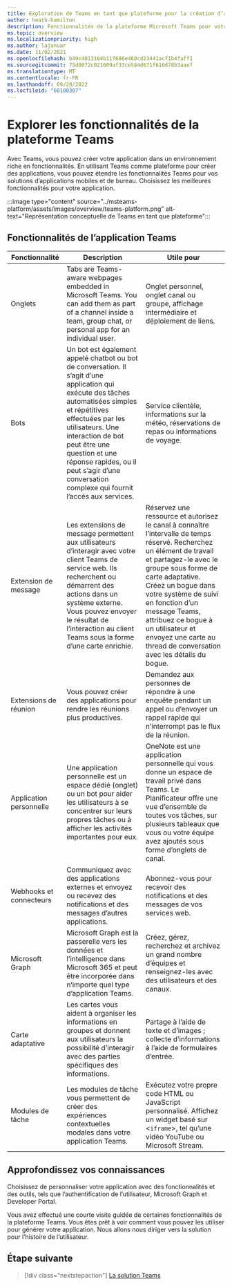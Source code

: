 ```yaml
---
title: Exploration de Teams en tant que plateforme pour la création d’applications
author: heath-hamilton
description: Fonctionnalités de la plateforme Microsoft Teams pour votre application sur le bureau et sur mobile. Onglets, bots, extension de messagerie, webhook, connecteurs, Microsoft Graph ou cartes adaptatives.
ms.topic: overview
ms.localizationpriority: high
ms.author: lajanuar
ms.date: 11/02/2021
ms.openlocfilehash: b49c4013184b11f686e460cd23441acf1b4faff1
ms.sourcegitcommit: 75d0072c021609af33ce584d671f610d78b3aaef
ms.translationtype: MT
ms.contentlocale: fr-FR
ms.lasthandoff: 09/28/2022
ms.locfileid: "68100307"
---
```

# <a name="explore-teams-platform-features"></a>Explorer les fonctionnalités de la plateforme Teams

Avec Teams, vous pouvez créer votre application dans un environnement riche en fonctionnalités. En utilisant Teams comme plateforme pour créer des applications, vous pouvez étendre les fonctionnalités Teams pour vos solutions d’applications mobiles et de bureau. Choisissez les meilleures fonctionnalités pour votre application.

:::image type="content" source="../msteams-platform/assets/images/overview/teams-platform.png" alt-text="Représentation conceptuelle de Teams en tant que plateforme":::

## <a name="teams-app-features"></a>Fonctionnalités de l’application Teams

| Fonctionnalité | Description | Utile pour |
| --- | --- | --- |
|Onglets | Tabs are Teams-aware webpages embedded in Microsoft Teams. You can add them as part of a channel inside a team, group chat, or personal app for an individual user. | Onglet personnel, onglet canal ou groupe, affichage intermédiaire et déploiement de liens. |
| Bots | Un bot est également appelé chatbot ou bot de conversation. Il s’agit d’une application qui exécute des tâches automatisées simples et répétitives effectuées par les utilisateurs. Une interaction de bot peut être une question et une réponse rapides, ou il peut s’agir d’une conversation complexe qui fournit l’accès aux services. | Service clientèle, informations sur la météo, réservations de repas ou informations de voyage. |
| Extension de message | Les extensions de message permettent aux utilisateurs d’interagir avec votre client Teams de service web. Ils recherchent ou démarrent des actions dans un système externe. Vous pouvez envoyer le résultat de l’interaction au client Teams sous la forme d’une carte enrichie. | Réservez une ressource et autorisez le canal à connaître l’intervalle de temps réservé. Recherchez un élément de travail et partagez-le avec le groupe sous forme de carte adaptative. Créez un bogue dans votre système de suivi en fonction d’un message Teams, attribuez ce bogue à un utilisateur et envoyez une carte au thread de conversation avec les détails du bogue. |
|Extensions de réunion | Vous pouvez créer des applications pour rendre les réunions plus productives. | Demandez aux personnes de répondre à une enquête pendant un appel ou d’envoyer un rappel rapide qui n’interrompt pas le flux de la réunion. |
| Application personnelle | Une application personnelle est un espace dédié (onglet) ou un bot pour aider les utilisateurs à se concentrer sur leurs propres tâches ou à afficher les activités importantes pour eux. | OneNote est une application personnelle qui vous donne un espace de travail privé dans Teams. Le Planificateur offre une vue d’ensemble de toutes vos tâches, sur plusieurs tableaux que vous ou votre équipe avez ajoutés sous forme d’onglets de canal. |
| Webhooks et connecteurs | Communiquez avec des applications externes et envoyez ou recevez des notifications et des messages d’autres applications. | Abonnez-vous pour recevoir des notifications et des messages de vos services web. |
| Microsoft Graph | Microsoft Graph est la passerelle vers les données et l’intelligence dans Microsoft 365 et peut être incorporée dans n’importe quel type d’application Teams. | Créez, gérez, recherchez et archivez un grand nombre d’équipes et renseignez-les avec des utilisateurs et des canaux. |
| Carte adaptative | Les cartes vous aident à organiser les informations en groupes et donnent aux utilisateurs la possibilité d’interagir avec des parties spécifiques des informations. | Partage à l’aide de texte et d’images ; collecte d’informations à l’aide de formulaires d’entrée. |
| Modules de tâche | Les modules de tâche vous permettent de créer des expériences contextuelles modales dans votre application Teams. | Exécutez votre propre code HTML ou JavaScript personnalisé. Affichez un widget basé sur <`iframe`>, tel qu’une vidéo YouTube ou Microsoft Stream. |

## <a name="dive-deeper"></a>Approfondissez vos connaissances

Choisissez de personnaliser votre application avec des fonctionnalités et des outils, tels que l’authentification de l’utilisateur, Microsoft Graph et Developer Portal.

Vous avez effectué une courte visite guidée de certaines fonctionnalités de la plateforme Teams. Vous êtes prêt à voir comment vous pouvez les utiliser pour générer votre application. Nous allons nous diriger vers la solution pour l’histoire de l’utilisateur.

## <a name="next-step"></a>Étape suivante

> [!div class="nextstepaction"]
> [La solution Teams](overview-solution.md)
